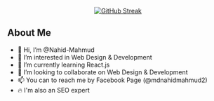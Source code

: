 <div align="center">

[![GitHub Streak](https://github-readme-streak-stats.herokuapp.com?user=Nahid-Mahmud&card_width=600)](https://git.io/streak-stats)

</div>

## About Me

- 👋 Hi, I’m @Nahid-Mahmud
- 👀 I’m interested in Web Design & Development
- 🌱 I’m currently learning React.js
- 💞️ I’m looking to collaborate on Web Design & Development
- 📫 You can to reach me by Facebook Page (@mdnahidmahmud2)
- 🔥 I'm also an SEO expert
<!---
Nahid-Mahmud/Nahid-Mahmud is a ✨ special ✨ repository because its `README.md` (this file) appears on your GitHub profile.
You can click the Preview link to take a look at your changes.
--->
